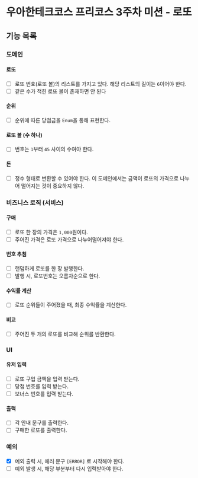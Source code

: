 # 우아한테크코스 프리코스 3주차 미션 - 로또

## 기능 목록
### 도메인

#### 로또
- [ ] 로또 번호(로또 볼)의 리스트를 가지고 있다. 해당 리스트의 길이는 `6`이어야 한다.
- [ ] 같은 수가 적힌 로또 볼이 존재하면 안 된다

#### 순위
- [ ] 순위에 따른 당첨금을 `Enum`을 통해 표현한다.

#### 로또 볼 (수 하나)
- [ ] 번호는 `1`부터 `45` 사이의 수여야 한다.

#### 돈
- [ ] 정수 형태로 변환할 수 있어야 한다. 이 도메인에서는 금액이 로또의 가격으로 나누어 떨어지는 것이 중요하지 않다.

### 비즈니스 로직 (서비스)

#### 구매
- [ ] 로또 한 장의 가격은 `1,000`원이다.
- [ ] 주어진 가격은 로또 가격으로 나누어떨어져야 한다.

#### 번호 추첨
- [ ] 랜덤하게 로또를 한 장 발행한다.
- [ ] 발행 시, 로또번호는 오름차순으로 한다.

#### 수익률 계산
- [ ] 로또 순위들이 주어졌을 때, 최종 수익률을 계산한다.

#### 비교
- [ ] 주어진 두 개의 로또를 비교해 순위를 반환한다.

### UI
####  유저 입력
- [ ] 로또 구입 금액을 입력 받는다.
- [ ] 당첨 번호를 입력 받는다.
- [ ] 보너스 번호를 입력 받는다.

#### 출력
- [ ] 각 안내 문구를 출력한다.
- [ ] 구매한 로또를 출력한다.

### 예외
- [x] 예외 출력 시, 에러 문구 `[ERROR]` 로 시작해야 한다.
- [ ] 예외 발생 시, 해당 부분부터 다시 입력받아야 한다.
